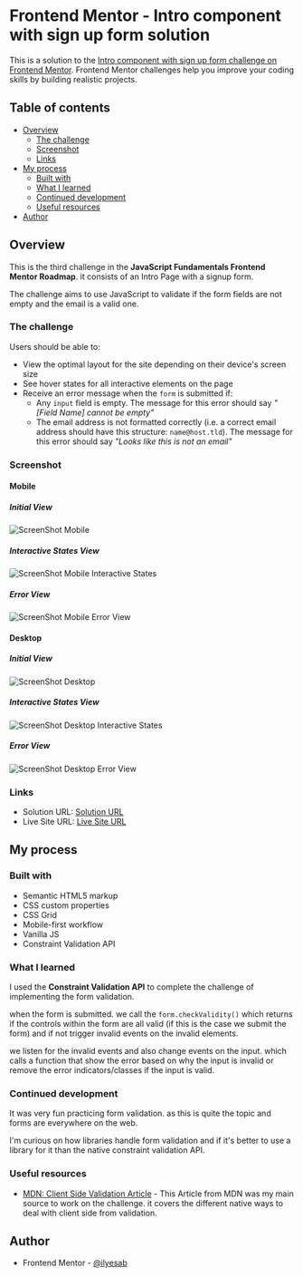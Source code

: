 # Frontend Mentor - Intro component with sign up form solution

This is a solution to the [Intro component with sign up form challenge on Frontend Mentor](https://www.frontendmentor.io/challenges/intro-component-with-signup-form-5cf91bd49edda32581d28fd1). Frontend Mentor challenges help you improve your coding skills by building realistic projects. 

## Table of contents

- [Overview](#overview)
  - [The challenge](#the-challenge)
  - [Screenshot](#screenshot)
  - [Links](#links)
- [My process](#my-process)
  - [Built with](#built-with)
  - [What I learned](#what-i-learned)
  - [Continued development](#continued-development)
  - [Useful resources](#useful-resources)
- [Author](#author)

## Overview

This is the third challenge in the **JavaScript Fundamentals Frontend Mentor Roadmap**. it consists of an Intro Page with a signup form.

The challenge aims to use JavaScript to validate if the form fields are not empty and the email is a valid one.

### The challenge

Users should be able to:

- View the optimal layout for the site depending on their device's screen size
- See hover states for all interactive elements on the page
- Receive an error message when the `form` is submitted if:
  - Any `input` field is empty. The message for this error should say *"[Field Name] cannot be empty"*
  - The email address is not formatted correctly (i.e. a correct email address should have this structure: `name@host.tld`). The message for this error should say *"Looks like this is not an email"*

### Screenshot

#### Mobile

##### Initial View

![ScreenShot Mobile](./screenshot_mobile.png)

##### Interactive States View

![ScreenShot Mobile Interactive States](./screenshot_mobile_interactive_states.png)

##### Error View

![ScreenShot Mobile Error View](./screenshot_mobile_error_state.png)

#### Desktop

##### Initial View

![ScreenShot Desktop](./screenshot_desktop.png)

##### Interactive States View

![ScreenShot Desktop Interactive States](./screenshot_desktop_interactive_states.png)

##### Error View

![ScreenShot Desktop Error View](./screenshot_desktop_error_state.png)

### Links

- Solution URL: [Solution URL](https://www.frontendmentor.io/solutions/intro-component-with-signup-form-6FMsBMrigt)
- Live Site URL: [Live Site URL](https://frontendmentor-ilyesab.github.io/intro-component-with-signup-form/)

## My process

### Built with

- Semantic HTML5 markup
- CSS custom properties
- CSS Grid
- Mobile-first workflow
- Vanilla JS
- Constraint Validation API

### What I learned

I used the **Constraint Validation API** to complete the challenge of implementing the form validation.

when the form is submitted. we call the `form.checkValidity()` which returns if the controls within the form are all valid (if this is the case we submit the form) and if not trigger invalid events on the invalid elements.

we listen for the invalid events and also change events on the input. which calls a function that show the error based on why the input is invalid or remove the error indicators/classes if the input is valid.

### Continued development

It was very fun practicing form validation. as this is quite the topic and forms are everywhere on the web.

I'm curious on how libraries handle form validation and if it's better to use a library for it than the native constraint validation API.

### Useful resources

- [MDN: Client Side Validation Article](https://developer.mozilla.org/en-US/docs/Learn/Forms/Form_validation) - This Article from MDN was my main source to work on the challenge. it covers the different native ways to deal with client side from validation.

## Author

- Frontend Mentor - [@ilyesab](https://www.frontendmentor.io/profile/ilyesab)
